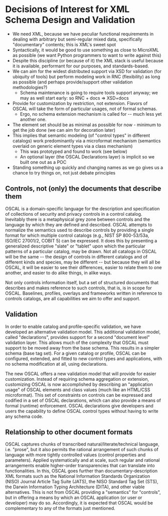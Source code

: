 # Decisions of Interest for XML Schema Design and Validation


* We need XML, because we have peculiar functional requirements in dealing with arbitrary but semi-regular mixed data, specifically "documentary" contents; this is XML's sweet spot  
* Syntactically, it would be good to use something as close to MicroXML as possible (we want Python programmers to want to write against this)
* Despite this discipline (or because of it) the XML stack is useful because it is available, performant for our purposes, and standards-based.
* We can aim for the widest distributed support via XSD for validation (for ubiquity of tools) but perform modeling work in RNC (flexibility) as long as possible (and perhaps provide/support other validation methodologies?)
  * Schema maintenance is going to require tools support anyway; we may as well start early: so RNC + docs => XSD+docs
* Provide for customization by restriction, not extension. Flavors of OSCAL will take the form of particular usages, not of formal schemas.
  * Ergo, no schema extension mechanism is called for -- much less yet another one.
* The element set should be as minimal as possible for now - minimum to get the job done (we can aim for decoration later)
* This implies that semantic modeling (of "control types" in different catalogs) work predominantly via a microformat mechanism (semantics overlaid on generic element types via a class mechanism)
  * This was prototyped and found to work (see below)
  * An optional layer (the OSCAL Declarations layer) is implicit so we built one out as a POC
* Standing something up quickly and changing names as we go gives us a chance to try things on, not just debate principles


## Controls, not (only) the documents that describe them

OSCAL is a domain-specific language for the description and specification of collections of security and privacy controls in a control catalog. Inevitably there is a metaphysical grey zone between controls and the language by which they are defined and described. OSCAL attempts to normalize the semantics used to describe controls by providing a single format for which multiple control catalogs (e.g., NIST SP 800-53/53a, ISO/IEC 27001/2, COBIT 5) can be expressed. It does this by presenting a generalized descriptive "slate" or "tablet" upon which the particular patterns of a particular catalog, may be drawn. Not all catalogs in OSCAL will be the same -- the design of controls in different catalogs and of different kinds and species, may be different -- but because they will all be OSCAL, it will be easier to see their differences, easier to relate them to one another, and easier to do alike things, in alike ways.

Not only controls information itself, but a set of structured documents that describes and makes reference to such controls, that is, is in scope for OSCAL. Baselines, profiles, overlays and frameworks written in reference to controls catalogs, are all capabilities we aim to offer and support.

## Validation

In order to enable catalog and profile-specific validation, we have developed an alternative validation model. This additional validation model, called "declarations", provides support for a second "document level" validation layer. This allows much of the complexity that OSCAL must support to be moved away from the base schema. This results in a simpler schema (base tag set). For a given catalog or profile, OSCAL can be configured, extended, and fitted to new control types and applications, with no schema modification at all, using declarations.

The new OSCAL offers a new validation model that will provide for easier customization. Instead of requiring schema aggregation or extension, customizing OSCAL is now accomplished by describing an "application usage" of OSCAL elements and class values (much like an HTML/CSS microformat). This set of constraints on controls can be expressed and codified in a set of OSCAL declarations, which can also provide a means of formal (runtime) enforcement. OSCAL declarations give developers and users the capability to define OSCAL control types without having to write any schema code.

## Relationship to other document formats
 
OSCAL captures chunks of transcribed natural/literate/technical language, i.e. "prose", but it also permits the rational arrangement of such chunks of language with more tightly controlled values (control properties and parameters). Applied systematically and at scale, such regular and rational arrangements enable higher-order transparencies that can translate into functionalities. In this, OSCAL goes further than documentary-description XML formats such as the National Information Standards Organization (NISO) Journal Article Tag Suite (JATS), the NISO Standard Tag Set (STS), the Darwin Information Typing Architecture (DITA), and other viable alternatives. This is not from OSCAL providing a "semantics" for "controls", but in offering a means by which an OSCAL application (or user or developer) may do so. Accordingly, it is expected that OSCAL would be complementary to any of the formats just mentioned.
